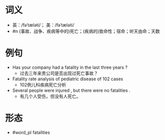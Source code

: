 # 词义
- 英：/fəˈtæləti/； 美：/fəˈtæləti/
- #n (事故、战争、疾病等中的)死亡；(疾病的)致命性；宿命；听天由命；天数
# 例句
- Has your company had a fatality in the last three years ?
	- 过去三年来贵公司是否出现过死亡事故？
- Fatality rate analysis of pediatric disease of 102 cases
	- 102例儿科疾病死亡分析
- Several people were injured , but there were no fatalities .
	- 有几个人受伤，但没有人死亡。
# 形态
- #word_pl fatalities
